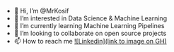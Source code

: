 - 👋 Hi, I’m @MrKosif
- 👀 I’m interested in Data Science & Machine Learning
- 🌱 I’m currently learning Machine Learning Pipelines
- 🤝 I’m looking to collaborate on open source projects
- 📫 How to reach me [![Linkedin](link to image on GH)](www.linkedin.com/in/keremokif)

<!---
MrKosif/MrKosif is a ✨ special ✨ repository because its `README.md` (this file) appears on your GitHub profile.
You can click the Preview link to take a look at your changes.
--->

